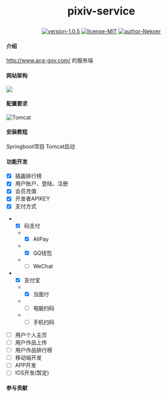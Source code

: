 <h1><p align="center">pixiv-service</p></h1>
<p align="center">
<a href="https://img.shields.io/badge/version-1.0.5-40c4ff.svg?style=flat"><img src="https://img.shields.io/badge/version-1.0.5-40c4ff.svg?style=flat" alt="version-1.0.5"></a>
<a href="https://img.shields.io/badge/license-MIT-orange.svg?style=flat"><img src="https://img.shields.io/badge/license-MIT-orange.svg?style=flat" alt="license-MIT"></a>
<a href="https://img.shields.io/badge/author-Nekoer-6cf.svg?style=flat"><img src="https://img.shields.io/badge/author-Nekoer-6cf.svg?style=flat" alt="author-Nekoer"></a>
</p>


#### 介绍
http://www.acg-gov.com/ 的服务端

#### 网站架构
![](https://s1.ax1x.com/2020/07/19/UfSPJO.png)

#### 配置要求
![Tomcat](https://img.shields.io/badge/Tomcat-%3E%3D7-blue)

#### 安装教程
Springboot项目 Tomcat启动

#### 功能开发
- [x] 插画排行榜
- [x] 用户账户、登陆、注册
- [x] 会员充值
- [x] 开发者APIKEY
- [x] 支付方式
- - [x] 码支付
  - - [x] AliPay
  - - [x] QQ钱包
  - - [ ] WeChat
- - [x] 支付宝
  - - [x] 当面付
  - - [ ] 电脑扫码
  - - [ ] 手机扫码
- [ ] 用户个人主页
- [ ] 用户作品上传
- [ ] 用户作品排行榜
- [ ] 移动端开发
- [ ] APP开发
- [ ] IOS开发(暂定)

#### 参与贡献
